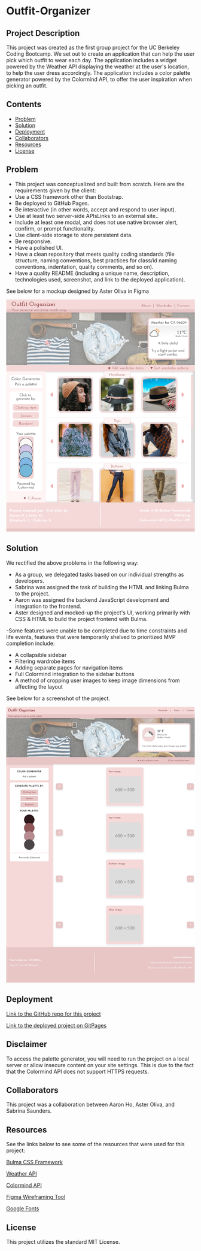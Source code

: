 # Outfit-Organizer

## Project Description

This project was created as the first group project for the UC Berkeley Coding Bootcamp. We set out to create an application that can help the user pick which outfit to wear each day. The application includes a widget powered by the Weather API displaying the weather at the user's location, to help the user dress accordingly. The application includes a color palette generator powered by the Colormind API, to offer the user inspiration when picking an outfit.

## Contents

- [Problem](#problem)
- [Solution](#solution)
- [Deployment](#deployment)
- [Collaborators](#collaborators)
- [Resources](#resources)
- [License](#License)

## Problem

- This project was conceptualized and built from scratch. Here are the requirements given by the client:
- Use a CSS framework other than Bootstrap.
- Be deployed to GitHub Pages.
- Be interactive (in other words, accept and respond to user input).
- Use at least two server-side APIsLinks to an external site..
- Include at least one modal, and does not use native browser alert, confirm, or prompt functionality.
- Use client-side storage to store persistent data.
- Be responsive.
- Have a polished UI.
- Have a clean repository that meets quality coding standards (file structure, naming conventions, best practices for class/id naming conventions, indentation, quality comments, and so on).
- Have a quality README (including a unique name, description, technologies used, screenshot, and link to the deployed application).

See below for a mockup designed by Aster Oliva in Figma

![Outfit Organizer mockup image](assets/images/outfit-organizer-mockup.png)

## Solution

We rectified the above problems in the following way:

- As a group, we delegated tasks based on our individual strengths as developers.
- Sabrina was assigned the task of building the HTML and linking Bulma to the project.
- Aaron was assigned the backend JavaScript development and integration to the frontend.
- Aster designed and mocked-up the project's UI, working primarily with CSS & HTML to build the project frontend with Bulma.

-Some features were unable to be completed due to time constraints and life events, features that were temporarily shelved to prioritized MVP completion include:

- A collapsible sidebar
- Filtering wardrobe items
- Adding separate pages for navigation items
- Full Colormind integration to the sidebar buttons
- A method of cropping user images to keep image dimensions from affecting the layout

See below for a screenshot of the project.

![Screenshot of deployed project](assets/images/project-screenshot.png)

## Deployment

[Link to the GitHub repo for this project](https://github.com/Sabrinasaunders/outfit-organizer)

[Link to the deployed project on GitPages](https://Sabrinasaunders.github.io/outfit-organizer)

## Disclaimer

To access the palette generator, you will need to run the project on a local server or allow insecure content on your site settings. This is due to the fact that the Colormind API does not support HTTPS requests.

## Collaborators

This project was a collaboration between Aaron Ho, Aster Oliva, and Sabrina Saunders.

## Resources

See the links below to see some of the resources that were used for this project:

[Bulma CSS Framework](https://bulma.io/documentation/overview/start/)

[Weather API](https://openweathermap.org/api)

[Colormind API](http://colormind.io/)

[Figma Wireframing Tool](https://www.figma.com/)

[Google Fonts](https://fonts.google.com/)

## License

This project utilizes the standard MIT License.
